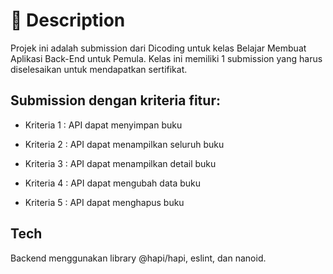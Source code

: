 # 📃 Description

Projek ini adalah submission dari Dicoding untuk kelas Belajar Membuat Aplikasi Back-End untuk Pemula. Kelas ini memiliki 1 submission yang harus diselesaikan untuk mendapatkan sertifikat.

## Submission dengan kriteria fitur:

* Kriteria 1 : API dapat menyimpan buku

* Kriteria 2 : API dapat menampilkan seluruh buku

* Kriteria 3 : API dapat menampilkan detail buku

* Kriteria 4 : API dapat mengubah data buku

* Kriteria 5 : API dapat menghapus buku

## Tech

Backend menggunakan library @hapi/hapi, eslint, dan nanoid.